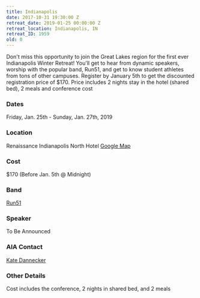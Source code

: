 ```yaml
---
title: Indianapolis
date: 2017-10-31 19:30:00 Z
retreat_date: 2019-01-25 00:00:00 Z
retreat_location: Indianapolis, IN
retreat_ID: 1959
old: 0
---
```


Don't miss this opportunity to join the Great Lakes region for the first ever Indianapolis Winter Retreat! You'll get to hear from dynamic speakers, worship with the popular band, Run51, and get to know student athletes from tons of other campuses. Register by January 5th to get the discounted registration price of $170. Price includes 2 nights stay in the hotel (shared bed), 2 meals and conference cost

### Dates  
Friday, Jan. 25th -  Sunday, Jan. 27th, 2019

### Location  
Renaissance Indianapolis North Hotel [Google Map](https://goo.gl/maps/x9Ti2NecZj42) 

### Cost  
$170 (Before Jan. 5th @ Midnight)

### Band  
[Run51](http://wearerun51.com)

### Speaker  
To Be Announced

### AIA Contact  
[Kate Dannecker](mailto:kate.dannecker@athletesinaction.org)

### Other Details  
Cost includes the conference, 2 nights in shared bed, and 2 meals